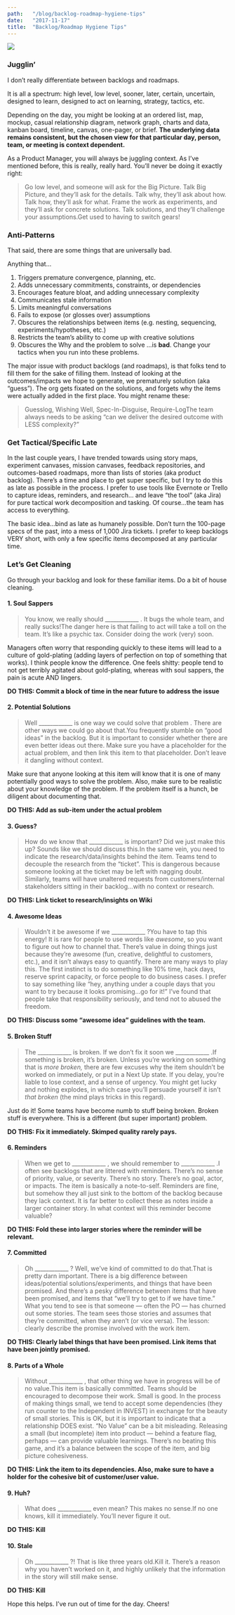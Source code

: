 ```yaml
---
path:	"/blog/backlog-roadmap-hygiene-tips"
date:	"2017-11-17"
title:	"Backlog/Roadmap Hygiene Tips"
---
```


![](/images/1*8b1S6WTza5NSZtKDQwfd_g@2x.png)

### Jugglin’

I don’t really differentiate between backlogs and roadmaps.

It is all a spectrum: high level, low level, sooner, later, certain, uncertain, designed to learn, designed to act on learning, strategy, tactics, etc.

Depending on the day, you might be looking at an ordered list, map, mockup, casual relationship diagram, network graph, charts and data, kanban board, timeline, canvas, one-pager, or brief. **The underlying data remains consistent, but the chosen view for that particular day, person, team, or meeting is context dependent.**

As a Product Manager, you will always be juggling context. As I’ve mentioned before, this is really, really hard. You’ll never be doing it exactly right:


> Go low level, and someone will ask for the Big Picture. Talk Big Picture, and they’ll ask for the details. Talk why, they’ll ask about how. Talk how, they’ll ask for what. Frame the work as experiments, and they’ll ask for concrete solutions. Talk solutions, and they’ll challenge your assumptions.Get used to having to switch gears!

### Anti-Patterns

That said, there are some things that are universally bad.

Anything that…

1. Triggers premature convergence, planning, etc.
2. Adds unnecessary commitments, constraints, or dependencies
3. Encourages feature bloat, and adding unnecessary complexity
4. Communicates stale information
5. Limits meaningful conversations
6. Fails to expose (or glosses over) assumptions
7. Obscures the relationships between items (e.g. nesting, sequencing, experiments/hypotheses, etc.)
8. Restricts the team’s ability to come up with creative solutions
9. Obscures the Why and the problem to solve
…is **bad**. Change your tactics when you run into these problems.

The major issue with product backlogs (and roadmaps), is that folks tend to fill them for the sake of filling them. Instead of looking at the outcomes/impacts we hope to generate, we prematurely solution (aka “guess”). The org gets fixated on the solutions, and forgets why the items were actually added in the first place. You might rename these:


> Guesslog, Wishing Well, Spec-In-Disguise, Require-LogThe team always needs to be asking “can we deliver the desired outcome with LESS complexity?”

### Get Tactical/Specific Late

In the last couple years, I have trended towards using story maps, experiment canvases, mission canvases, feedback repositories, and outcomes-based roadmaps, more than lists of stories (aka product backlog). There’s a time and place to get super specific, but I try to do this as late as possible in the process. I prefer to use tools like Evernote or Trello to capture ideas, reminders, and research… and leave “the tool” (aka Jira) for pure tactical work decomposition and tasking. Of course…the team has access to everything.

The basic idea…bind as late as humanely possible. Don’t turn the 100-page specs of the past, into a mess of 1,000 Jira tickets. I prefer to keep backlogs VERY short, with only a few specific items decomposed at any particular time.

### Let’s Get Cleaning

Go through your backlog and look for these familiar items. Do a bit of house cleaning.

#### 1. Soul Sappers


> You know, we really should \_\_\_\_\_\_\_\_\_\_\_\_ . It bugs the whole team, and really sucks!The danger here is that failing to act will take a toll on the team. It’s like a psychic tax. Consider doing the work (very) soon.

Managers often worry that responding quickly to these items will lead to a culture of gold-plating (adding layers of perfection on top of something that works). I think people know the difference. One feels shitty: people tend to not get terribly agitated about gold-plating, whereas with soul sappers, the pain is acute AND lingers.

**DO THIS: Commit a block of time in the near future to address the issue**

#### 2. Potential Solutions


> Well \_\_\_\_\_\_\_\_\_\_\_\_ is one way we could solve that problem . There are other ways we could go about that.You frequently stumble on “good ideas” in the backlog. But it is important to consider whether there are even better ideas out there. Make sure you have a placeholder for the actual problem, and then link this item to that placeholder. Don’t leave it dangling without context.

Make sure that anyone looking at this item will know that it is one of many potentially good ways to solve the problem. Also, make sure to be realistic about your knowledge of the problem. If the problem itself is a hunch, be diligent about documenting that.

**DO THIS: Add as sub-item under the actual problem**

#### 3. Guess?


> How do we know that \_\_\_\_\_\_\_\_\_\_\_\_ is important? Did we just make this up? Sounds like we should discuss this.In the same vein, you need to indicate the research/data/insights behind the item. Teams tend to decouple the research from the “ticket”. This is dangerous because someone looking at the ticket may be left with nagging doubt. Similarly, teams will have unaltered requests from customers/internal stakeholders sitting in their backlog…with no context or research.

**DO THIS: Link ticket to research/insights on Wiki**

#### 4. Awesome Ideas


> Wouldn’t it be awesome if we \_\_\_\_\_\_\_\_\_\_\_\_ ?You have to tap this energy! It is rare for people to use words like *awesome*, so you want to figure out how to channel that. There’s value in doing things just because they’re awesome (fun, creative, delightful to customers, etc.), and it isn’t always easy to quantify. There are many ways to play this. The first instinct is to do something like 10% time, hack days, reserve sprint capacity, or force people to do business cases. I prefer to say something like “hey, anything under a couple days that you want to try because it looks promising…go for it!” I’ve found that people take that responsibility seriously, and tend not to abused the freedom.

**DO THIS: Discuss some “awesome idea” guidelines with the team.**

#### 5. Broken Stuff


> The \_\_\_\_\_\_\_\_\_\_\_\_ is broken. If we don’t fix it soon we \_\_\_\_\_\_\_\_\_\_\_\_ .If something is broken, it’s broken. Unless you’re working on something that is *more broken,* there are few excuses why the item shouldn’t be worked on immediately, or put in a Next Up state. If you delay, you’re liable to lose context, and a sense of urgency. You might get lucky and nothing explodes, in which case you’ll persuade yourself it isn’t *that broken* (the mind plays tricks in this regard).

Just do it! Some teams have become numb to stuff being broken. Broken stuff is everywhere. This is a different (but super important) problem.

**DO THIS: Fix it immediately. Skimped quality rarely pays.**

#### 6. Reminders


> When we get to \_\_\_\_\_\_\_\_\_\_\_\_ , we should remember to \_\_\_\_\_\_\_\_\_\_\_\_ .I often see backlogs that are littered with reminders. There’s no sense of priority, value, or severity. There’s no story. There’s no goal, actor, or impacts. The item is basically a note-to-self. Reminders are fine, but somehow they all just sink to the bottom of the backlog because they lack context. It is far better to collect these as notes inside a larger container story. In what context will this reminder become valuable?

**DO THIS: Fold these into larger stories where the reminder will be relevant.**

#### 7. Committed


> Oh \_\_\_\_\_\_\_\_\_\_\_\_ ? Well, we’ve kind of committed to do that.That is pretty darn important. There is a big difference between ideas/potential solutions/experiments, and things that have been promised. And there’s a pesky difference between items that have been promised, and items that “we’ll try to get to if we have time.” What you tend to see is that someone — often the PO — has churned out some stories. The team sees those stories and assumes that they’re committed, when they aren’t (or vice versa). The lesson: clearly describe the promise involved with the work item.

**DO THIS: Clearly label things that have been promised. Link items that have been jointly promised.**

#### 8. Parts of a Whole


> Without \_\_\_\_\_\_\_\_\_\_\_\_ , that other thing we have in progress will be of no value.This item is basically committed. Teams should be encouraged to decompose their work. Small is good. In the process of making things small, we tend to accept some dependencies (they run counter to the Independent in INVEST) in exchange for the beauty of small stories. This is OK, but it is important to indicate that a relationship DOES exist. “No Value” can be a bit misleading. Releasing a small (but incomplete) item into product — behind a feature flag, perhaps — can provide valuable learnings. There’s no beating this game, and it’s a balance between the scope of the item, and big picture cohesiveness.

**DO THIS: Link the item to its dependencies. Also, make sure to have a holder for the cohesive bit of customer/user value.**

#### 9. Huh?


> What does \_\_\_\_\_\_\_\_\_\_\_\_ even mean? This makes no sense.If no one knows, kill it immediately. You’ll never figure it out.

**DO THIS: Kill**

#### 10. Stale


> Oh \_\_\_\_\_\_\_\_\_\_\_\_ ?! That is like three years old.Kill it. There’s a reason why you haven’t worked on it, and highly unlikely that the information in the story will still make sense.

**DO THIS: Kill**

Hope this helps. I’ve run out of time for the day. Cheers!

